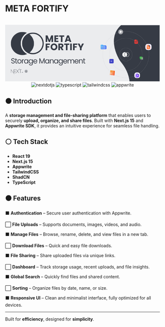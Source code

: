 # META FORTIFY

<div align="center">
  <br />
      <img src="/public/assets/images/banner.png" alt="Project Banner">
  <br />

  <div>
     <img src="https://img.shields.io/badge/-Next_JS-black?style=for-the-badge&logoColor=white&logo=nextdotjs&color=000000" alt="nextdotjs" />
    <img src="https://img.shields.io/badge/-TypeScript-black?style=for-the-badge&logoColor=white&logo=typescript&color=3178C6" alt="typescript" />
    <img src="https://img.shields.io/badge/-Tailwind_CSS-black?style=for-the-badge&logoColor=white&logo=tailwindcss&color=06B6D4" alt="tailwindcss" />
    <img src="https://img.shields.io/badge/-Appwrite-black?style=for-the-badge&logoColor=white&logo=appwrite&color=FD366E" alt="appwrite" />
  </div>
</div>

## ⚫ Introduction

A **storage management and file-sharing platform** that enables users to securely **upload, organize, and share files**. Built with **Next.js 15** and **Appwrite SDK**, it provides an intuitive experience for seamless file handling.

## ⚪ Tech Stack

- **React 19**
- **Next.js 15**
- **Appwrite**
- **TailwindCSS**
- **ShadCN**
- **TypeScript**

## ⚫ Features

⬛ **Authentication** – Secure user authentication with Appwrite.

⬜ **File Uploads** – Supports documents, images, videos, and audio.

⬛ **Manage Files** – Browse, rename, delete, and view files in a new tab.

⬜ **Download Files** – Quick and easy file downloads.

⬛ **File Sharing** – Share uploaded files via unique links.

⬜ **Dashboard** – Track storage usage, recent uploads, and file insights.

⬛ **Global Search** – Quickly find files and shared content.

⬜ **Sorting** – Organize files by date, name, or size.

⬛ **Responsive UI** – Clean and minimalist interface, fully optimized for all devices.

---

Built for **efficiency**, designed for **simplicity**.

